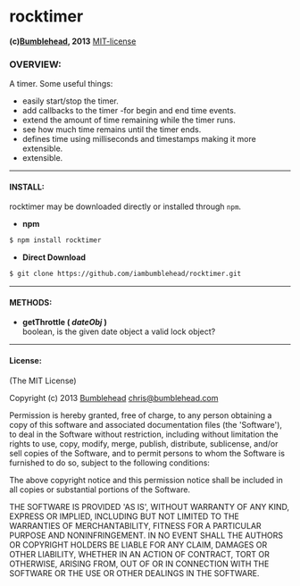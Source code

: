 rocktimer
=========
**(c)[Bumblehead][0], 2013** [MIT-license](#license)

### OVERVIEW:

A timer. Some useful things:
  - easily start/stop the timer.
  - add callbacks to the timer -for begin and end time events.
  - extend the amount of time remaining while the timer runs.
  - see how much time remains until the timer ends.
  - defines time using milliseconds and timestamps making it more extensible.
  - extensible.


[0]: http://www.bumblehead.com                            "bumblehead"

---------------------------------------------------------
#### <a id="install"></a>INSTALL:

rocktimer may be downloaded directly or installed through `npm`.

 * **npm**   

 ```bash
 $ npm install rocktimer
 ```

 * **Direct Download**
 
 ```bash  
 $ git clone https://github.com/iambumblehead/rocktimer.git
 ```

---------------------------------------------------------
#### <a id="methods">METHODS:


 - **getThrottle ( _dateObj_ )**  
   boolean, is the given date object a valid lock object?
 
 
---------------------------------------------------------

#### <a id="license">License:

(The MIT License)

Copyright (c) 2013 [Bumblehead][0] <chris@bumblehead.com>

Permission is hereby granted, free of charge, to any person obtaining a copy of this software and associated documentation files (the 'Software'), to deal in the Software without restriction, including without limitation the rights to use, copy, modify, merge, publish, distribute, sublicense, and/or sell copies of the Software, and to permit persons to whom the Software is furnished to do so, subject to the following conditions:

The above copyright notice and this permission notice shall be included in all copies or substantial portions of the Software.

THE SOFTWARE IS PROVIDED 'AS IS', WITHOUT WARRANTY OF ANY KIND, EXPRESS OR IMPLIED, INCLUDING BUT NOT LIMITED TO THE WARRANTIES OF MERCHANTABILITY, FITNESS FOR A PARTICULAR PURPOSE AND NONINFRINGEMENT. IN NO EVENT SHALL THE AUTHORS OR COPYRIGHT HOLDERS BE LIABLE FOR ANY CLAIM, DAMAGES OR OTHER LIABILITY, WHETHER IN AN ACTION OF CONTRACT, TORT OR OTHERWISE, ARISING FROM, OUT OF OR IN CONNECTION WITH THE SOFTWARE OR THE USE OR OTHER DEALINGS IN THE SOFTWARE.
